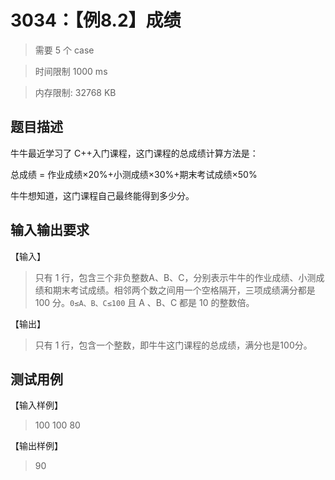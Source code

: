 # 3034：【例8.2】成绩

> 需要 5 个 case

> 时间限制 1000 ms

> 内存限制: 32768 KB

## 题目描述

牛牛最近学习了 C++入门课程，这门课程的总成绩计算方法是：

总成绩 = 作业成绩×20%+小测成绩×30%+期末考试成绩×50%

牛牛想知道，这门课程自己最终能得到多少分。

## 输入输出要求

【输入】

> 只有 1 行，包含三个非负整数A、B、C，分别表示牛牛的作业成绩、小测成绩和期末考试成绩。相邻两个数之间用一个空格隔开，三项成绩满分都是 100 分。`0≤A、B、C≤100` 且 A 、B、C 都是 10 的整数倍。

【输出】

> 只有 1 行，包含一个整数，即牛牛这门课程的总成绩，满分也是100分。

## 测试用例

【输入样例】

> 100 100 80

【输出样例】

> 90